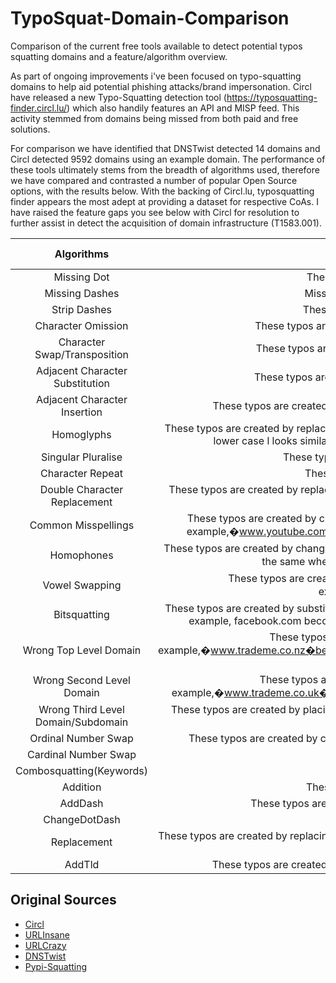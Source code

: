 # TypoSquat-Domain-Comparison
Comparison of the current free tools available to detect potential typos squatting domains and a feature/algorithm overview. 

As part of ongoing improvements i've been focused on typo-squatting domains to help aid potential phishing attacks/brand impersonation. Circl have released a new Typo-Squatting detection tool (https://typosquatting-finder.circl.lu/) which also handily features an API and MISP feed. This activity stemmed from domains being missed from both paid and free solutions. 

For comparison we have identified that DNSTwist detected 14 domains and Circl detected 9592 domains using an example domain. The performance of these tools ultimately stems from the breadth of algorithms used, therefore we have compared and contrasted a number of popular Open Source options, with the results below. With the backing of Circl.lu, typosquatting finder appears the most adept at providing a dataset for respective CoAs. I have raised the feature gaps you see below with Circl for resolution to further assist in detect the acquisition of domain infrastructure (T1583.001).


|**Algorithms**                        |**Description**                                                                                                                                                                                                                              |**Circl**|**URLInsane**|**URLCrazy**|**DNSTwist**|**Pypi-Squatting**|
|:--------------------------------:|:---------------------------------------------------------------------------------------------------------------------------------------------------------------------------------------------------------------------------------------:|:---:|:-------:|:------:|:------:|:------------:|
|           Missing Dot            |                                                                                     These typos are created by deleting a dot from the domain name.                                                                                     |  X  |    X    |   X    |   X    |      X       |
|          Missing Dashes          |                                                                                    Missing Dashes is created by stripping all dashes from the domain                                                                                    |  X  |    X    |        |        |              |
|           Strip Dashes           |                                                                                    These typos are created by deleting a dash from the domain name.                                                                                     |  X  |    X    |   X    |        |      X       |
|        Character Omission        |                                                                        These typos are created by leaving out a letter of the domain name, one letter at a time.                                                                        |  X  |    X    |   X    |   X    |      X       |
|   Character Swap/Transposition   |                                                                          These typos are created by swapping the order of adjacent letters in the domain name.                                                                          |  X  |    X    |   X    |        |              |
| Adjacent Character Substitution  |                                                                        These typos are created by changing the order of letters in the each part of the domain.                                                                         |  X  |    X    |   X    |        |      X       |
|   Adjacent Character Insertion   |                                                              These typos are created by inserting letters to the immediate left and right on the keyboard of each letter.                                                               |  X  |    X    |   X    |   X    |              |
|            Homoglyphs            |These typos are created by replacing characters to another character that look similar but are different. An example is that the lower case l looks similar to the numeral one, e.g. l vs 1. For example, google.com becomes goog1e.com. |  X  |    X    |   X    |   P    |              |
|        Singular Pluralise        |                                                                               These typos are created by making a singular domain plural and vice versa.                                                                                |  X  |    X    |   X    |        |      X       |
|         Character Repeat         |                                                                                    These typos are created by repeating a letter of the domain name.                                                                                    |  X  |    X    |   X    |   X    |      X       |
|   Double Character Replacement   |                                          These typos are created by replacing identical, consecutive letters of the domain name with letters to the immediate left and right on the keyboard.                                           |  X  |    X    |   X    |        |              |
|       Common Misspellings        |               These typos are created by changing a word by is misspelling. Over 8000 common misspellings from Wikipedia. For example,�www.youtube.com�becomes�www.youtub.com�and�www.abseil.com�becomes�www.absail.com.                |  X  |    X    |   X    |        |      X       |
|            Homophones            |                      These typos are created by changing word by an other who sound the same when spoken. Over 450 sets of words that sound the same when spoken. For example,�www.base.com�becomes�www.bass.com.                       |  X  |    X    |   X    |   P    |      X       |
|          Vowel Swapping          |                                           These typos are created by swapping vowels within the domain name except for the first letter. For example,�www.google.com�becomes�www.gaagle.com.                                            |  X  |    X    |   X    |        |      X       |
|           Bitsquatting           |These typos are created by substituting a character with the set of valid characters that can be made after a single bit flip. For example, facebook.com becomes bacebook.com, dacebook.com, faaebook.com,fabebook.com,facabook.com, etc.|  X  |    X    |   X    |   X    |              |
|      Wrong Top Level Domain      |       These typos are created by changing the original top level domain to another. For example,�www.trademe.co.nz�becomes�www.trademe.co.mz�and�www.google.com�becomes�www.google.org�Uses the 19 most common top level domains.       |  X  |    X    |   X    |        |              |
|    Wrong Second Level Domain     |                        These typos are created by changing the original second level domain to another. For example,�www.trademe.co.uk�becomes�www.trademe.ac.uk�and�www.google.com�will still be�www.google.com                        |  X  |    X    |   X    |        |              |
|Wrong Third Level Domain/Subdomain|                                                    These typos are created by placing a dot in the domain name in order to create subdomain. Example: google.com becomes goo.gle.com                                                    |  X  |    X    |        |        |              |
|       Ordinal Number Swap        |                                                            These typos are created by changing a number to words and vice versa. For example, circlone.lu becomes circl1.lu.                                                            |  X  |    X    |        |        |      X       |
|       Cardinal Number Swap       |                                                                                               Numeral Swap numbers, words and vice versa                                                                                                |  X  |    X    |        |        |              |
|     Combosquatting(Keywords)     |                                                                                                                                                                                                                                         |     |         |        |        |              |
|             Addition             |                                                                                     These typos are created by add a characters in the domain name.                                                                                     |  X  |         |        |        |      X       |
|             AddDash              |                                                                       These typos are created by adding a dash between the first and last character in a string.                                                                        |  X  |         |        |        |      X       |
|          ChangeDotDash           |                                                                                           These typos are created by changing a dot to a dash                                                                                           |  X  |         |        |        |      X       |
|           Replacement            |                                   These typos are created by replacing each letter of the domain name with letters to the immediate left and right on the keyboard. (QWERTY, AZERTY, QWERTZ, DVORAK)                                    |  X  |         |        |        |      X       |
|              AddTld              |                                                                 These typos are created by adding a tld before the right tld. Example: google.com becomes google.com.it                                                                 |  X  |         |        |        |              |

## Original Sources

* [Circl](https://github.com/typosquatter/ail-typo-squatting)
* [URLInsane](https://github.com/ziazon/urlinsane)
* [URLCrazy](https://github.com/urbanadventurer/urlcrazy)
* [DNSTwist](https://github.com/elceef/dnstwist)
* [Pypi-Squatting](https://github.com/typosquatter/pypi-squatting)
